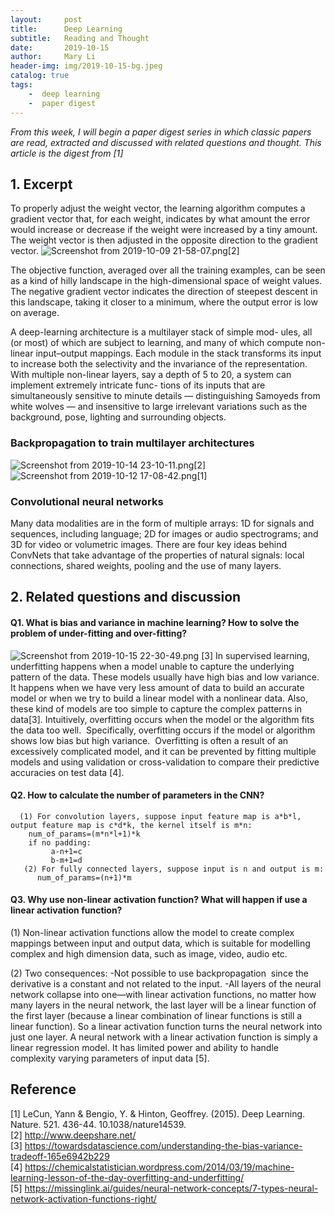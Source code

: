 ```yaml
---
layout:     post
title:      Deep Learning
subtitle:   Reading and Thought
date:       2019-10-15
author:     Mary Li
header-img: img/2019-10-15-bg.jpeg
catalog: true
tags: 
    -  deep learning
    -  paper digest 
---
```

_From this week, I will begin a paper digest series in which classic papers are read, extracted and discussed with related questions and thought.
 This article is the digest from [1]_

## 1. Excerpt
To properly adjust the weight vector, the learning algorithm computes a gradient vector that, for each weight, indicates by what amount
the error would increase or decrease if the weight were increased by a tiny amount. The weight vector is then adjusted in the opposite direction to the gradient vector.
![Screenshot from 2019-10-09 21-58-07.png](https://i.loli.net/2019/10/16/LC3pmPNd6a95yB8.png)[2]

The objective function, averaged over all the training examples, can be seen as a kind of hilly landscape in the high-dimensional space of
weight values. The negative gradient vector indicates the direction
of steepest descent in this landscape, taking it closer to a minimum,
where the output error is low on average.

A deep-learning architecture is a multilayer stack of simple mod-
ules, all (or most) of which are subject to learning, and many of which
compute non-linear input–output mappings. Each module in the
stack transforms its input to increase both the selectivity and the
invariance of the representation. With multiple non-linear layers, say
a depth of 5 to 20, a system can implement extremely intricate func-
tions of its inputs that are simultaneously sensitive to minute details
— distinguishing Samoyeds from white wolves — and insensitive to
large irrelevant variations such as the background, pose, lighting and
surrounding objects.

### Backpropagation to train multilayer architectures 
![Screenshot from 2019-10-14 23-10-11.png](https://i.loli.net/2019/10/16/pICHxlbNjvskyQg.png)[2]
![Screenshot from 2019-10-12 17-08-42.png](https://i.loli.net/2019/10/16/MfDBzXS6wiaEqnP.png)[1]


### Convolutional neural networks

Many data modalities are in the form of multiple arrays: 1D for signals and
sequences, including language; 2D for images or audio spectrograms;
and 3D for video or volumetric images. There are four key ideas
behind ConvNets that take advantage of the properties of natural
signals: local connections, shared weights, pooling and the use of
many layers.

## 2. Related questions and discussion 

#### Q1. What is bias and variance in machine learning?  How to solve the problem of under-fitting and over-fitting?
![Screenshot from 2019-10-15 22-30-49.png](https://i.loli.net/2019/10/16/OPiz863yUqhIKxG.png) [3]
In supervised learning, underfitting happens when a model unable to capture the underlying pattern of the data. These models usually have high bias and low variance. It happens when we have very less amount of data to build an accurate model or when we try to build a linear model with a nonlinear data. Also, these kind of models are too simple to capture the complex patterns in data[3].
Intuitively, overfitting occurs when the model or the algorithm fits the data too well.  Specifically, overfitting occurs if the model or algorithm shows low bias but high variance.  Overfitting is often a result of an excessively complicated model, and it can be prevented by fitting multiple models and using validation or cross-validation to compare their predictive accuracies on test data [4].

#### Q2. How to calculate the number of parameters in the CNN?
      (1) For convolution layers, suppose input feature map is a*b*l, output feature map is c*d*k, the kernel itself is m*n:
        num_of_params=(m*n*l+1)*k
        if no padding:
             a-n+1=c
             b-m+1=d
       (2) For fully connected layers, suppose input is n and output is m:
          num_of_params=(n+1)*m


#### Q3. Why use non-linear activation function? What will happen if use a linear activation function?

(1) Non-linear activation functions allow the model to create complex mappings between input and output data, which is suitable for modelling complex and high dimension data, such as image, video, audio etc. 

(2) Two consequences:
-Not possible to use backpropagation  since the derivative is a constant and not related to the input. 
 -All layers of the neural network collapse into one—with linear activation functions, no matter how many layers in the neural network, the last layer will be a linear function of the first layer (because a linear combination of linear functions is still a linear function). So a linear activation function turns the neural network into just one layer. A neural network with a linear activation function is simply a linear regression model. It has limited power and ability to handle complexity varying parameters of input data [5].

## Reference
[1] LeCun, Yann & Bengio, Y. & Hinton, Geoffrey. (2015). Deep Learning. Nature. 521. 436-44. 10.1038/nature14539. <br>
[2] http://www.deepshare.net/ <br>
[3] https://towardsdatascience.com/understanding-the-bias-variance-tradeoff-165e6942b229 <br>
[4] https://chemicalstatistician.wordpress.com/2014/03/19/machine-learning-lesson-of-the-day-overfitting-and-underfitting/ <br>
[5] https://missinglink.ai/guides/neural-network-concepts/7-types-neural-network-activation-functions-right/ <br>
